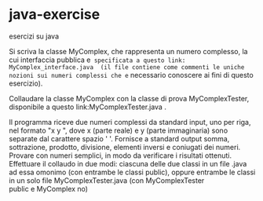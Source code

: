 # java-exercise
esercizi su java


Si scriva la classe MyComplex, che rappresenta un numero complesso, la cui interfaccia pubblica e` specificata a questo link: MyComplex_interface.java  (il file contiene come commenti le uniche nozioni sui numeri complessi che e` necessario conoscere ai fini di questo esercizio).

Collaudare la classe MyComplex con la classe di prova MyComplexTester, disponibile a questo link:MyComplexTester.java .

Il programma riceve due numeri complessi da standard input, uno per riga, nel formato "x y ", dove x (parte reale) e y (parte immaginaria) sono separate dal carattere spazio ' '. Fornisce a standard output somma, sottrazione, prodotto, divisione, elementi inversi e coniugati dei numeri. Provare con numeri semplici, in modo da verificare i risultati ottenuti.
Effettuare il collaudo in due modi: ciascuna delle due classi in un file .java ad essa omonimo (con entrambe le classi public), oppure entrambe le classi in un solo file MyComplexTester.java (con MyComplexTester public e MyComplex no)